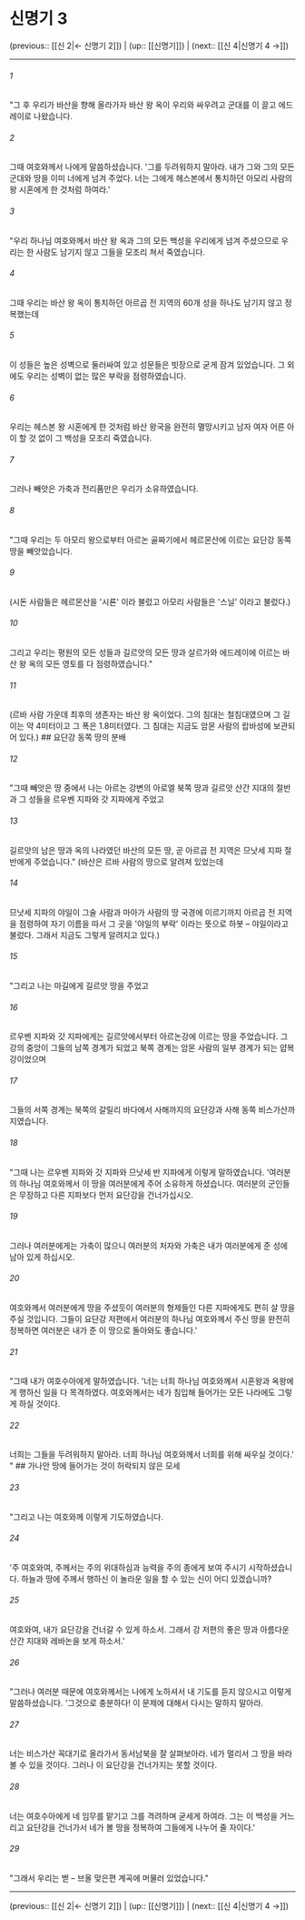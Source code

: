 # 신명기 3

(previous:: [[신 2|← 신명기 2]]) | (up:: [[신명기]]) | (next:: [[신 4|신명기 4 →]])

***




###### 1 

"그 후 우리가 바산을 향해 올라가자 바산 왕 옥이 우리와 싸우려고 군대를 이 끌고 에드레이로 나왔습니다. 



###### 2 

그때 여호와께서 나에게 말씀하셨습니다. '그를 두려워하지 말아라. 내가 그와 그의 모든 군대와 땅을 이미 너에게 넘겨 주었다. 너는 그에게 헤스본에서 통치하던 아모리 사람의 왕 시혼에게 한 것처럼 하여라.' 



###### 3 

"우리 하나님 여호와께서 바산 왕 옥과 그의 모든 백성을 우리에게 넘겨 주셨으므로 우리는 한 사람도 남기지 않고 그들을 모조리 쳐서 죽였습니다. 



###### 4 

그때 우리는 바산 왕 옥이 통치하던 아르곱 전 지역의 60개 성을 하나도 남기지 않고 정복했는데 



###### 5 

이 성들은 높은 성벽으로 둘러싸여 있고 성문들은 빗장으로 굳게 잠겨 있었습니다. 그 외에도 우리는 성벽이 없는 많은 부락을 점령하였습니다. 



###### 6 

우리는 헤스본 왕 시혼에게 한 것처럼 바산 왕국을 완전히 멸망시키고 남자 여자 어른 아이 할 것 없이 그 백성을 모조리 죽였습니다. 



###### 7 

그러나 빼앗은 가축과 전리품만은 우리가 소유하였습니다. 



###### 8 

"그때 우리는 두 아모리 왕으로부터 아르논 골짜기에서 헤르몬산에 이르는 요단강 동쪽 땅을 빼앗았습니다. 



###### 9 

(시돈 사람들은 헤르몬산을 '시룐' 이라 불렀고 아모리 사람들은 '스닐' 이라고 불렀다.) 



###### 10 

그리고 우리는 평원의 모든 성들과 길르앗의 모든 땅과 살르가와 에드레이에 이르는 바산 왕 옥의 모든 영토를 다 점령하였습니다." 



###### 11 

(르바 사람 가운데 최후의 생존자는 바산 왕 옥이었다. 그의 침대는 철침대였으며 그 길이는 약 4미터이고 그 폭은 1.8미터였다. 그 침대는 지금도 암몬 사람의 랍바성에 보관되어 있다.) ## 요단강 동쪽 땅의 분배 



###### 12 

"그때 빼앗은 땅 중에서 나는 아르논 강변의 아로엘 북쪽 땅과 길르앗 산간 지대의 절반과 그 성들을 르우벤 지파와 갓 지파에게 주었고 



###### 13 

길르앗의 남은 땅과 옥의 나라였던 바산의 모든 땅, 곧 아르곱 전 지역은 므낫세 지파 절반에게 주었습니다." (바산은 르바 사람의 땅으로 알려져 있었는데 



###### 14 

므낫세 지파의 야일이 그술 사람과 마아가 사람의 땅 국경에 이르기까지 아르곱 전 지역을 점령하여 자기 이름을 따서 그 곳을 '야일의 부락' 이라는 뜻으로 하봇 – 야일이라고 불렀다. 그래서 지금도 그렇게 알려지고 있다.) 



###### 15 

"그리고 나는 마길에게 길르앗 땅을 주었고 



###### 16 

르우벤 지파와 갓 지파에게는 길르앗에서부터 아르논강에 이르는 땅을 주었습니다. 그 강의 중앙이 그들의 남쪽 경계가 되었고 북쪽 경계는 암몬 사람의 일부 경계가 되는 얍복강이었으며 



###### 17 

그들의 서쪽 경계는 북쪽의 갈릴리 바다에서 사해까지의 요단강과 사해 동쪽 비스가산까지였습니다. 



###### 18 

"그때 나는 르우벤 지파와 갓 지파와 므낫세 반 지파에게 이렇게 말하였습니다. '여러분의 하나님 여호와께서 이 땅을 여러분에게 주어 소유하게 하셨습니다. 여러분의 군인들은 무장하고 다른 지파보다 먼저 요단강을 건너가십시오. 



###### 19 

그러나 여러분에게는 가축이 많으니 여러분의 처자와 가축은 내가 여러분에게 준 성에 남아 있게 하십시오. 



###### 20 

여호와께서 여러분에게 땅을 주셨듯이 여러분의 형제들인 다른 지파에게도 편히 살 땅을 주실 것입니다. 그들이 요단강 저편에서 여러분의 하나님 여호와께서 주신 땅을 완전히 정복하면 여러분은 내가 준 이 땅으로 돌아와도 좋습니다.' 



###### 21 

"그때 내가 여호수아에게 말하였습니다. '너는 너희 하나님 여호와께서 시혼왕과 옥왕에게 행하신 일을 다 목격하였다. 여호와께서는 네가 침입해 들어가는 모든 나라에도 그렇게 하실 것이다. 



###### 22 

너희는 그들을 두려워하지 말아라. 너희 하나님 여호와께서 너희를 위해 싸우실 것이다.' " ## 가나안 땅에 들어가는 것이 허락되지 않은 모세 



###### 23 

"그리고 나는 여호와께 이렇게 기도하였습니다. 



###### 24 

'주 여호와여, 주께서는 주의 위대하심과 능력을 주의 종에게 보여 주시기 시작하셨습니다. 하늘과 땅에 주께서 행하신 이 놀라운 일을 할 수 있는 신이 어디 있겠습니까? 



###### 25 

여호와여, 내가 요단강을 건너갈 수 있게 하소서. 그래서 강 저편의 좋은 땅과 아름다운 산간 지대와 레바논을 보게 하소서.' 



###### 26 

"그러나 여러분 때문에 여호와께서는 나에게 노하셔서 내 기도를 듣지 않으시고 이렇게 말씀하셨습니다. '그것으로 충분하다! 이 문제에 대해서 다시는 말하지 말아라. 



###### 27 

너는 비스가산 꼭대기로 올라가서 동서남북을 잘 살펴보아라. 네가 멀리서 그 땅을 바라볼 수 있을 것이다. 그러나 이 요단강을 건너가지는 못할 것이다. 



###### 28 

너는 여호수아에게 네 임무를 맡기고 그를 격려하며 굳세게 하여라. 그는 이 백성을 거느리고 요단강을 건너가서 네가 볼 땅을 정복하여 그들에게 나누어 줄 자이다.' 



###### 29 

"그래서 우리는 벧 – 브올 맞은편 계곡에 머물러 있었습니다."

***

(previous:: [[신 2|← 신명기 2]]) | (up:: [[신명기]]) | (next:: [[신 4|신명기 4 →]])
